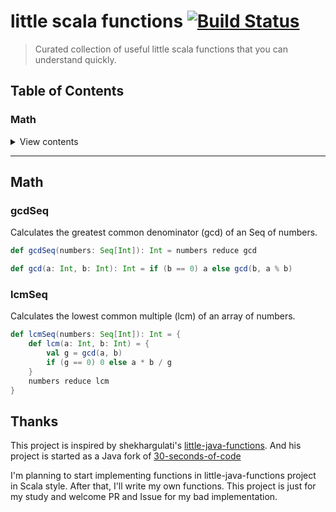 # little scala functions [![Build Status](https://travis-ci.org/a1p4ca/little-scala-functions.svg?branch=master)](https://travis-ci.org/a1p4ca/little-scala-functions)
> Curated collection of useful little scala functions that you can understand quickly.

## Table of Contents

### Math

<details>
<summary>View contents</summary>

* [`gcdSeq`](#gcdSeq)
* [`lcmSeq`](#lcmSeq)

</details>

---

## Math

### gcdSeq

Calculates the greatest common denominator (gcd) of an Seq of numbers.

```scala
def gcdSeq(numbers: Seq[Int]): Int = numbers reduce gcd

def gcd(a: Int, b: Int): Int = if (b == 0) a else gcd(b, a % b)
```

### lcmSeq

Calculates the lowest common multiple (lcm) of an array of numbers.

```scala
def lcmSeq(numbers: Seq[Int]): Int = {
    def lcm(a: Int, b: Int) = {
        val g = gcd(a, b)
        if (g == 0) 0 else a * b / g
    }
    numbers reduce lcm
}
```

## Thanks

This project is inspired by shekhargulati's [little-java-functions](https://github.com/shekhargulati/little-java-functions).
And his project is started as a Java fork of [30-seconds-of-code](https://github.com/Chalarangelo/30-seconds-of-code)

I'm planning to start implementing functions in little-java-functions project in Scala style.
After that, I'll write my own functions. This project is just for my study and welcome PR and Issue for my bad implementation.
